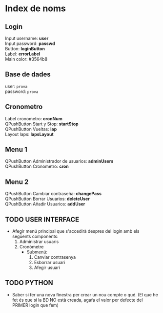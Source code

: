 # Index de noms

## Login

Input username: **user** \
Input password: **passwd** \
Button: **loginButton** \
Label: **errorLabel** \
Main color: #3564b8

## Base de dades

user: `prova` \
password: `prova`

## Cronometro

Label cronometro: **cronNum** \
QPushButton Start y Stop: **startStop** \
QPushButton Vueltas: **lap** \
Layout laps: **lapsLayout**

## Menu 1

QPushButton Administrador de usuarios: **adminUsers** \
QPushButton Cronometro: **cron**

## Menu 2

QPushButton Cambiar contraseña: **changePass** \
QPushButton Borrar Usuarios: **deleteUser** \
QPushButton Añadir Usuarios: **addUser**

## TODO USER INTERFACE

- Afegir menú principal que s'accedirà despres del login amb els següents components:
    1. Administrar usuaris
    2. Cronómetre
        - Submenú:
            1. Canviar contrasenya
            2. Esborrar usuari
            3. Afegir usuari

## TODO PYTHON

- Saber si fer una nova finestra per crear un nou compte o qué. (El que he fet és que si la BD NO està creada, agafa el valor per defecte del PRIMER login que fem)
